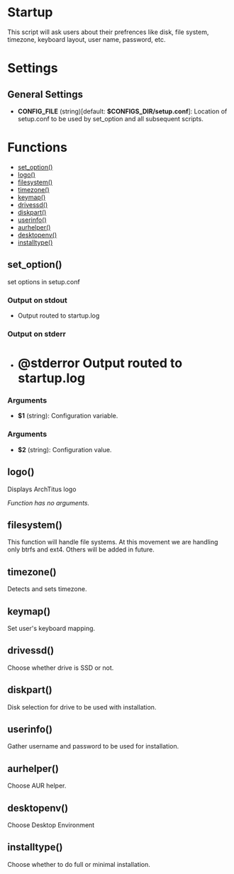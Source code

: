 # Startup

This script will ask users about their prefrences like disk, file system, timezone, keyboard layout, user name, password, etc.

# Settings

## General Settings
* **CONFIG_FILE** (string)[default: **$CONFIGS_DIR/setup.conf**]: Location of setup.conf to be used by set_option and all subsequent scripts. 


# Functions
* [set_option()](#set_option)
* [logo()](#logo)
* [filesystem()](#filesystem)
* [timezone()](#timezone)
* [keymap()](#keymap)
* [drivessd()](#drivessd)
* [diskpart()](#diskpart)
* [userinfo()](#userinfo)
* [aurhelper()](#aurhelper)
* [desktopenv()](#desktopenv)
* [installtype()](#installtype)


## set_option()

set options in setup.conf

### Output on stdout

* Output routed to startup.log

### Output on stderr

* # @stderror Output routed to startup.log

### Arguments

* **$1** (string): Configuration variable.

### Arguments

* **$2** (string): Configuration value.

## logo()

Displays ArchTitus logo

_Function has no arguments._

## filesystem()

This function will handle file systems. At this movement we are handling only
btrfs and ext4. Others will be added in future.

## timezone()

Detects and sets timezone. 

## keymap()

Set user's keyboard mapping. 

## drivessd()

Choose whether drive is SSD or not.

## diskpart()

Disk selection for drive to be used with installation.

## userinfo()

Gather username and password to be used for installation. 

## aurhelper()

Choose AUR helper. 

## desktopenv()

Choose Desktop Environment

## installtype()

Choose whether to do full or minimal installation. 


